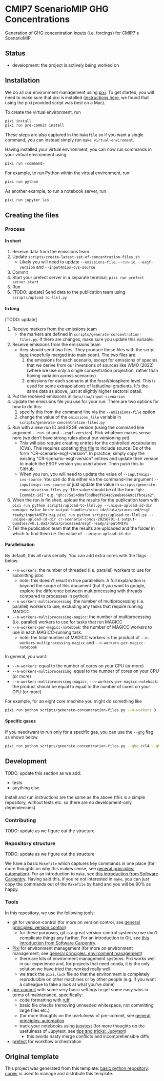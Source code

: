 # CMIP7 ScenarioMIP GHG Concentrations

Generation of GHG concentration inputs (i.e. forcings) for CMIP7's ScenarioMIP.

<!--

We recommend having a status line in your repo to tell anyone who stumbles
on your repository where you're up to. Some suggested options:

- prototype: the project is just starting up and the code is all prototype
- development: the project is actively being worked on
- finished: the project has achieved what it wanted and is no longer being
  worked on, we won't reply to any issues
- dormant: the project is no longer worked on but we might come back to it, if
  you have questions, feel free to raise an issue
- abandoned: this project is no longer worked on and we won't reply to any
  issues

-->

## Status

- development: the project is actively being worked on

## Installation

We do all our environment management using [pixi](https://pixi.sh/latest).
To get started, you will need to make sure that pixi is installed
([instructions here](https://pixi.sh/latest),
we found that using the pixi provided script was best on a Mac).

To create the virtual environment, run

```sh
pixi install
pixi run pre-commit install
```

These steps are also captured in the `Makefile` so if you want a single
command, you can instead simply run `make virtual-enviroment`.

Having installed your virtual environment, you can now run commands in your
virtual environment using

```sh
pixi run <command>
```

For example, to run Python within the virtual environment, run

```sh
pixi run python
```

As another example, to run a notebook server, run

```sh
pixi run jupyter lab
```

## Creating the files

### Process

#### In short

1. Receive data from the emissions team
1. Update `scripts/create-latest-set-of-concentration-files.sh`
    - Likely you will need to update `--emissions-file`, `--run-id`, `--esgf-version` and `--input4mips-cvs-source`
1. Commit
1. Start your prefect server in a separate terminal, `pixi run prefect server start`
1. Run
1. [TODO: update] Send data to the publication team using `scripts/upload-to-llnl.py`

#### In long

[TODO: update]
1. Receive markers from the emissions team
    - the markers are defined in `scripts/generate-concentration-files.py`.
      If there are changes, make sure you update this variable.
1. Receive emissions from the emissions team
    - they should send two files.
      They produce these files with the script
      [here](https://github.com/iiasa/emissions_harmonization_historical/blob/extract-silicone-infilled/scripts/extract-for-ghg-concs.py)
      (hopefully merged into main soon).
      The two files are:
        1. the emissions for each scenario,
           except for emissions of species
           that we derive from our inversions of sources like WMO (2022)
           (where we use only a single concentration projection,
           rather than having variation across scenarios)
        1. emissions for each scenario at the fossil/biosphere level.
           This is used for some extrapolations of latitudinal gradients.
           It's the same data as above, just at slightly higher sectoral detail.
1. Put the received emissions in `data/raw/input-scenarios`
1. Update the emissions file you use for your run.
   There are two options for how to do this:
    1. specify this from the command line via the `--emissions-file` option
    1. change the value of the `emissions_file` variable in `scripts/generate-concentration-files.py`
1. Run with a new run ID and ESGF version (using the command line argument `--run-id` and `--esgf-version`).
   Pick whatever makes sense here (we don't have strong rules about our versioning yet)
    - This will also require creating entries for the controlled vocabularies (CVs).
      This requires updating [this file](https://github.com/PCMDI/input4MIPs_CVs/blob/cr-scenariomip/CVs/input4MIPs_source_id.json)
      to include source IDs of the form "CR-scenario-esgf-version".
      In practice, simply copy the existing "CR-scenario-esgf-version"
      entries and update their version to match the ESGF version you used above.
      Then push this to GitHub.
    - When you run, you will need to update the value of `--input4mips-cvs-source`.
      You can do this either
      via the command-line argument `--input4mips-cvs-source`
      or just update the value in `scripts/generate-concentration-files.py`.
      The value should be of the form `"gh:[commit-id]"`
      e.g. `"gh:c75a54d0af36dbedf654ad2eeba66e9c1fbce2a2"`.
1. When the run is finished, upload the results for the publication team with
   `pixi run python scripts/upload-to-llnl.py --unique-upload-id-dir <unique-value-here> output-bundles/<run-id>/data/processed/esgf-ready/input4MIPs`
   e.g. `pixi run python scripts/upload-to-llnl.py --unique-upload-id-dir cr-scenario-concs-20250701-1 output-bundles/v0.1.0a2/data/processed/esgf-ready/input4MIPs`
1. Tell the publication team that the results are uploaded and the folder in which to find them i.e. the value of `--unique-upload-id-dir`

#### Parallelisation

By default, this all runs serially.
You can add extra cores with the flags below:

- `--n-workers`: the number of threaded (i.e. parallel) workers to use for submitting jobs
    - note: this doesn't result in true parallelism. A full explanation is beyond the scope of this document
      (but if you want to google, explore the difference between multiprocessing with threads compared to processes in python)
- `--n-workers-multiprocessing`: the number of multiprocessing (i.e. parallel) workers to use, excluding any tasks that require running MAGICC
- `--n-workers-multiprocessing-magicc`: the number of multiprocessing (i.e. parallel) workers to use for tasks that run MAGICC
- `--n-workers-per-magicc-notebook`: the number of MAGICC workers to use in each MAGICC-running task.
    - note: the total number of MAGICC workers is the product of `--n-workers-multiprocessing-magicc` and `--n-workers-per-magicc-notebook`

In general, you want:

- `--n-workers`: equal to the number of cores on your CPU (or more)
- `--n-workers-multiprocessing`: equal to the number of cores on your CPU (or more)
- `--n-workers-multiprocessing-magicc`, `--n-workers-per-magicc-notebook`: the product should be equal to equal to the number of cores on your CPU (or more)

For example, for an eight core machine you might do something like

```sh
pixi run python scripts/generate-concentration-files.py --n-workers 8 --n-workers-multiprocessing 8 --n-workers-multiprocessing-magicc 2 --n-workers-per-magicc-notebook 4
```

#### Specific gases

If you need/want to run only for a specific gas, you can use the `--ghg` flag as shown below.

```sh
pixi run python scripts/generate-concentration-files.py --ghg ccl4 --ghg cfc113
```

## Development

TODO: update this section as we add:

- tests
- anything else

Install and run instructions are the same as the above
(this is a simple repository,
without tests etc. so there are no development-only dependencies).

### Contributing

TODO: update as we figure out the structure

### Repository structure

TODO: update as we figure out the structure

We have a basic `Makefile` which captures key commands in one place
(for more thoughts on why this makes sense, see
[general principles: automation](https://gitlab.com/znicholls/mullet-rse/-/blob/main/book/general-principles/automation.md)).
For an introduction to `make`, see
[this introduction from Software Carpentry](https://swcarpentry.github.io/make-novice/).
Having said this, if you're not interested in `make`, you can just copy the
commands out of the `Makefile` by hand and you will be 90% as happy.

### Tools

In this repository, we use the following tools:

- git for version-control (for more on version control, see
  [general principles: version control](https://gitlab.com/znicholls/mullet-rse/-/blob/main/book/theory/version-control.md))
    - for these purposes, git is a great version-control system so we don't
      complicate things any further. For an introduction to Git, see
      [this introduction from Software Carpentry](http://swcarpentry.github.io/git-novice/).
- [Pixi](https://pixi.sh/latest/) for environment management
  (for more on environment management, see
  [general principles: environment management](https://gitlab.com/znicholls/mullet-rse/-/blob/main/book/theory/environment-management.md))
    - there are lots of environment management systems.
      Pixi works well in our experience and,
      for projects that need conda,
      it is the only solution we have tried that worked really well.
    - we track the `pixi.lock` file so that the environment
      is completely reproducible on other machines or by other people
      (e.g. if you want a colleague to take a look at what you've done)
- [pre-commit](https://pre-commit.com/) with some very basic settings to get some
  easy wins in terms of maintenance, specifically:
    - code formatting with [ruff](https://docs.astral.sh/ruff/formatter/)
    - basic file checks (removing unneeded whitespace, not committing large
      files etc.)
    - (for more thoughts on the usefulness of pre-commit, see
      [general principles: automation](https://gitlab.com/znicholls/mullet-rse/-/blob/main/book/general-principles/automation.md)
    - track your notebooks using
    [jupytext](https://jupytext.readthedocs.io/en/latest/index.html)
    (for more thoughts on the usefulness of Jupytext, see
    [tips and tricks: Jupytext](https://gitlab.com/znicholls/mullet-rse/-/blob/main/book/tips-and-tricks/managing-notebooks-jupytext.md))
        - this avoids nasty merge conflicts and incomprehensible diffs
- [prefect](https://docs.prefect.io/v3/get-started) for workflow orchestration

## Original template

This project was generated from this template:
[basic python repository](https://gitlab.com/openscm/copier-basic-python-repository).
[copier](https://copier.readthedocs.io/en/stable/) is used to manage and
distribute this template.
